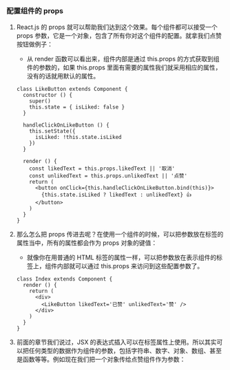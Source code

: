 ### 配置组件的 props
1. React.js 的 props 就可以帮助我们达到这个效果。每个组件都可以接受一个 props 参数，它是一个对象，包含了所有你对这个组件的配置。就拿我们点赞按钮做例子：
    - 从 render 函数可以看出来，组件内部是通过 this.props 的方式获取到组件的参数的，如果 this.props 里面有需要的属性我们就采用相应的属性，没有的话就用默认的属性。
    
    ```
    class LikeButton extends Component {
      constructor () {
        super()
        this.state = { isLiked: false }
      }
    
      handleClickOnLikeButton () {
        this.setState({
          isLiked: !this.state.isLiked
        })
      }
    
      render () {
        const likedText = this.props.likedText || '取消'
        const unlikedText = this.props.unlikedText || '点赞'
        return (
          <button onClick={this.handleClickOnLikeButton.bind(this)}>
            {this.state.isLiked ? likedText : unlikedText} 👍
          </button>
        )
      }
    }
    ```
2. 那么怎么把 props 传进去呢？在使用一个组件的时候，可以把参数放在标签的属性当中，所有的属性都会作为 props 对象的键值：
    - 就像你在用普通的 HTML 标签的属性一样，可以把参数放在表示组件的标签上，组件内部就可以通过 this.props 来访问到这些配置参数了。
    
    ```
    class Index extends Component {
      render () {
        return (
          <div>
            <LikeButton likedText='已赞' unlikedText='赞' />
          </div>
        )
      }
    }
    ``` 

3. 前面的章节我们说过，JSX 的表达式插入可以在标签属性上使用。所以其实可以把任何类型的数据作为组件的参数，包括字符串、数字、对象、数组、甚至是函数等等。例如现在我们把一个对象传给点赞组件作为参数：
    
    ```
    ```


